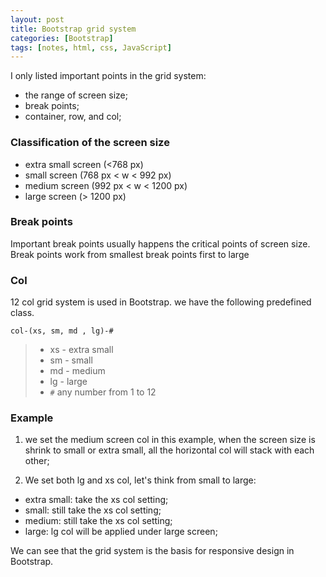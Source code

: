 ```yaml
---
layout: post
title: Bootstrap grid system
categories: [Bootstrap]
tags: [notes, html, css, JavaScript]
---
```


I only listed important points in the grid system:

- the range of screen size;
- break points;
- container, row, and col;


### Classification of the screen size

- extra small screen (<768 px)
- small screen (768 px < w < 992 px)
- medium screen (992 px < w < 1200 px)
- large screen (> 1200 px)

### Break points

Important break points usually happens the critical points of screen size.
Break points work from smallest break points first to large

### Col

12 col grid system is used in Bootstrap. we have the following predefined class.

`col-(xs, sm, md , lg)-#`

> - xs - extra small
> - sm - small 
> - md - medium
> - lg - large
> - `#` any number from 1 to 12

### Example

1. we set the medium screen col in this example, when the screen size is shrink to small or extra small, all the horizontal col will stack with each other; 

2. We set both lg and xs col, let's think from small to large:

- extra small: take the xs col setting;
- small: still take the xs col setting;
- medium: still take the xs col setting;
- large: lg col will be applied under large screen;

We can see that the grid system is the basis for responsive design in Bootstrap.


